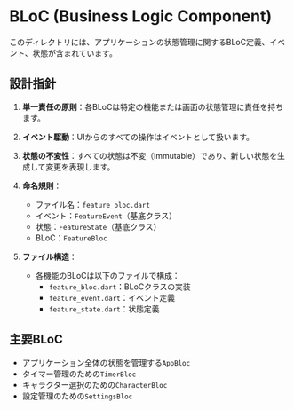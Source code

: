 # BLoC (Business Logic Component)

このディレクトリには、アプリケーションの状態管理に関するBLoC定義、イベント、状態が含まれています。

## 設計指針

1. **単一責任の原則**：各BLoCは特定の機能または画面の状態管理に責任を持ちます。

2. **イベント駆動**：UIからのすべての操作はイベントとして扱います。

3. **状態の不変性**：すべての状態は不変（immutable）であり、新しい状態を生成して変更を表現します。

4. **命名規則**：
   - ファイル名：`feature_bloc.dart`
   - イベント：`FeatureEvent`（基底クラス）
   - 状態：`FeatureState`（基底クラス）
   - BLoC：`FeatureBloc`

5. **ファイル構造**：
   - 各機能のBLoCは以下のファイルで構成：
     - `feature_bloc.dart`：BLoCクラスの実装
     - `feature_event.dart`：イベント定義
     - `feature_state.dart`：状態定義

## 主要BLoC

- アプリケーション全体の状態を管理する`AppBloc`
- タイマー管理のための`TimerBloc`
- キャラクター選択のための`CharacterBloc`
- 設定管理のための`SettingsBloc`
